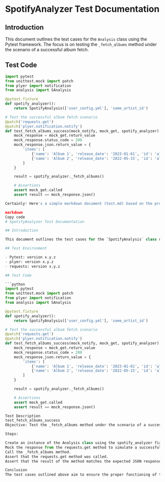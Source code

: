 # SpotifyAnalyzer Test Documentation

## Introduction

This document outlines the test cases for the `Analysis` class using the Pytest framework. The focus is on testing the `_fetch_albums` method under the scenario of a successful album fetch.

## Test Code

```python
import pytest
from unittest.mock import patch
from plyer import notification
from analysis import SAnalysis

@pytest.fixture
def spotify_analyzer():
    return SpotifyAnalysis(['user_config.yml'], 'some_artist_id')

# Test the successful album fetch scenario
@patch('requests.get')
@patch('plyer.notification.notify')
def test_fetch_albums_success(mock_notify, mock_get, spotify_analyzer):
    mock_response = mock_get.return_value
    mock_response.status_code = 200
    mock_response.json.return_value = {
        'items': [
            {'name': 'Album 1', 'release_date': '2023-01-01', 'id': 'album_id_1'},
            {'name': 'Album 2', 'release_date': '2022-05-15', 'id': 'album_id_2'}
        ]
    }

    result = spotify_analyzer._fetch_albums()

    # Assertions
    assert mock_get.called
    assert result == mock_response.json()

Certainly! Here's a simple markdown document (test.md) based on the provided test code:

markdown
Copy code
# SpotifyAnalyzer Test Documentation

## Introduction

This document outlines the test cases for the `SpotifyAnalysis` class using the Pytest framework. The focus is on testing the `_fetch_albums` method under the scenario of a successful album fetch.

## Test Environment

- Pytest: version x.y.z
- plyer: version x.y.z
- requests: version x.y.z

## Test Code

```python
import pytest
from unittest.mock import patch
from plyer import notification
from analysis import SAnalysis

@pytest.fixture
def spotify_analyzer():
    return SpotifyAnalysis(['user_config.yml'], 'some_artist_id')

# Test the successful album fetch scenario
@patch('requests.get')
@patch('plyer.notification.notify')
def test_fetch_albums_success(mock_notify, mock_get, spotify_analyzer):
    mock_response = mock_get.return_value
    mock_response.status_code = 200
    mock_response.json.return_value = {
        'items': [
            {'name': 'Album 1', 'release_date': '2023-01-01', 'id': 'album_id_1'},
            {'name': 'Album 2', 'release_date': '2022-05-15', 'id': 'album_id_2'}
        ]
    }

    result = spotify_analyzer._fetch_albums()

    # Assertions
    assert mock_get.called
    assert result == mock_response.json()

Test Description
test_fetch_albums_success
Objective: Test the _fetch_albums method under the scenario of a successful album fetch.

Steps:

Create an instance of the Analysis class using the spotify_analyzer fixture.
Mock the response from the requests.get method to simulate a successful API call.
Call the _fetch_albums method.
Assert that the requests.get method was called.
Assert that the result of the method matches the expected JSON response.

Conclusion
The test cases outlined above aim to ensure the proper functioning of the _fetch_albums method in the Analysis class. Running these tests will verify the behavior of the method under the specified scenario.
